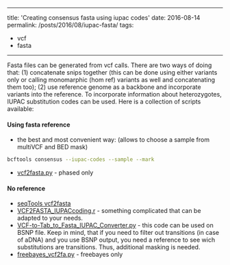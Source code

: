 
---
title: 'Creating consensus fasta using iupac codes'
date: 2016-08-14
permalink: /posts/2016/08/iupac-fasta/
tags:
  - vcf
  - fasta
---

Fasta files can be generated from vcf calls. There are two ways of doing that: (1) concatenate snips together (this can be done using either variants only or calling monomarphic (hom ref) variants as well and concatenating them too); (2) use reference genome as a backbone and incorporate variants into the reference. To incorporate information about heterozygotes, IUPAC substitution codes can be used. Here is a collection of scripts available:

#### Using fasta reference
* the best and most convenient way: (allows to choose a sample from multiVCF and BED mask)
```bash
bcftools consensus --iupac-codes --sample --mark
```
* [vcf2fasta.py](https://github.com/stsmall/Wb_Genome_L3/blob/79b2f4a3b9f564830f8e80a048d5f1b2ea1846a7/vcf2fasta.py) - phased only

#### No reference
* [seqTools vcf2fasta](https://github.com/jsharbrough/seqTools)
* [VCF2FASTA_IUPACcoding.r](https://github.com/thomasblankers/popgen/blob/master/VCF2FASTA_IUPACcoding.r) - something complicated that can be adapted to your needs.
* [VCF-to-Tab_to_Fasta_IUPAC_Converter.py](https://github.com/uribe-convers/Vitis_Phylogenomics/blob/master/src/VCF-to-Tab_to_Fasta_IUPAC_Converter.py) - this code can be used on BSNP file. Keep in mind, that if you need to filter out transitions (in case of aDNA) and you use BSNP output, you need a reference to see wich substitutions are transitions. Thus, additional masking is needed. 
* [freebayes_vcf2fa.py](https://github.com/mgharvey/misc_python/blob/master/bin/freebayes_vcf2fa.py) - freebayes only


